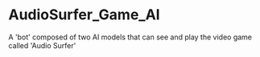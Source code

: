 # AudioSurfer_Game_AI
A 'bot' composed of two AI models that can see and play the video game called 'Audio Surfer'
